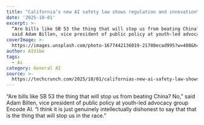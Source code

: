 ```yaml
---
title: "California’s new AI safety law shows regulation and innovation\_don’t\_have to clash\_"
date: '2025-10-01'
excerpt: >-
  “Are bills like SB 53 the thing that will stop us from beating China? No,”
  said Adam Billen, vice president of public policy at youth-led advocacy gro...
coverImage: >-
  https://images.unsplash.com/photo-1677442136019-21780ecad995?w=400&h=200&fit=crop&auto=format
author: AIVibe
tags:
  - Ai
category: General AI
source: >-
  https://techcrunch.com/2025/10/01/californias-new-ai-safety-law-shows-regulation-and-innovation-dont-have-to-clash/
---
```

“Are bills like SB 53 the thing that will stop us from beating China? No,” said Adam Billen, vice president of public policy at youth-led advocacy group Encode AI. “I think it is just genuinely intellectually dishonest to say that that is the thing that will stop us in the race.” 
